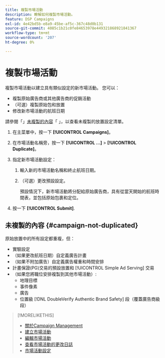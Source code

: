 ```yaml
---
title: 複製市場活動
description: 瞭解如何複製市場活動。
feature: DSP Campaigns
exl-id: 4e42bd5b-e8a9-45be-af5c-367c48d0b131
source-git-commit: 4085c1b21c0fe84653978e449321868921841367
workflow-type: tm+mt
source-wordcount: '207'
ht-degree: 0%

---
```


# 複製市場活動

<!-- Some placements don't have this option. Clarify which placement types aren't eligible -- is it PG placements, or all placements using private inventory? And anything else? -->

複製市場活動以建立具有類似設定的新市場活動。 您可以：

* 複製原始廣告商或其他廣告商的促銷活動
* （可選）複製原始包和放置
* 修改新市場活動的航班日期

請參閱「」[未複製的內容](#campaign-not-duplicated)「 」，以查看未複製的放置設定清單。

1. 在主菜單中，按一下 **[!UICONTROL Campaigns]**。

1. 在市場活動名稱旁，按一下 **[!UICONTROL ...]** > **[!UICONTROL Duplicate]**。

1. 指定新市場活動設定：

   1. 輸入新的市場活動名稱和終止航班日期。

   1. （可選）更改預設設定。

      預設情況下，新市場活動將分配給原始廣告商，具有從當天開始的航班時間表，並包括原始包裹和定位。

1. 按一下 **[!UICONTROL Submit]**.

## 未複製的內容 {#campaign-not-duplicated}

原始放置中的所有設定都重複，但：

* 實驗設定
* （如果更改航班日期）自定義廣告計畫
* （如果不附加廣告）自定義廣告權重和時間安排
* 計畫保證(PG)交易的預設放置和 [!UICONTROL Simple Ad Serving] 交易
* （如果您將職位安排複製到其他市場活動）:
   * 地理目標
   * 事件像素
   * 廣告
   * 位置級 [!DNL DoubleVerify Authentic Brand Safety] 段（覆蓋廣告商級段）

>[!MORELIKETHIS]
>
>* [關於Campaign Management](campaign-about.md)
>* [建立市場活動](campaign-create.md)
>* [編輯市場活動](campaign-edit.md)
>* [查看市場活動的更改日誌](campaign-change-log.md)
>* [市場活動設定](campaign-settings.md)

